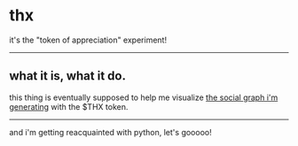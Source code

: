 # thx
it's the "token of appreciation" experiment!

---

## what it is, what it do.

this thing is eventually supposed to help me visualize [the social graph i'm generating](https://mirror.xyz/exp.cbxm.eth/nbLXcouu54d70H56puWhKRAtACYMW--xwzbCdBORNaU) with the $THX token.

---

and i'm getting reacquainted with python, let's gooooo!